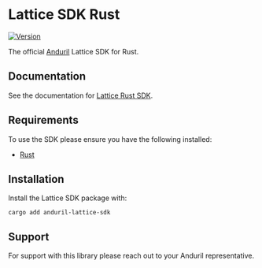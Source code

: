 # Lattice SDK Rust

[![Version](https://img.shields.io/crates/v/anduril-lattice-sdk.svg)](https://crates.io/crates/anduril-lattice-sdk)

The official [Anduril](https://www.anduril.com/) Lattice SDK for Rust.

## Documentation

See the documentation for [Lattice Rust SDK](https://docs.anduril.com/sdks/rust).

## Requirements

To use the SDK please ensure you have the following installed:

* [Rust](https://www.rust-lang.org/tools/install)

## Installation

Install the Lattice SDK package with:

```
cargo add anduril-lattice-sdk
```

## Support

For support with this library please reach out to your Anduril representative.
